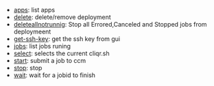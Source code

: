 * [apps](commands/apps/index.html): list apps
* [delete](commands/delete/index.html): delete/remove deployment
* [deleteallnotrunnig](commands/deleteallnotrunnig/index.html): Stop all Errored,Canceled and Stopped jobs from deploymeent
* [get-ssh-key](commands/get-ssh-key/index.html): get the ssh key from gui
* [jobs](commands/jobs/index.html): list jobs runing
* [select](commands/select/index.html): selects the current cliqr.sh
* [start](commands/start/index.html): submit a job to ccm
* [stop](commands/stop/index.html): stop
* [wait](commands/wait/index.html): wait for a jobid to finish
